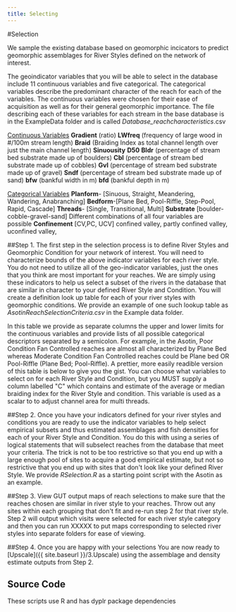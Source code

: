 ```yaml
---
title: Selecting
---
```


#Selection

We sample the existing database based on geomorphic incicators to predict geomorphic assemblages for River Styles defined on the  network of interest.  

The geoindicator variables that you will be able to select in the database include 11 continuous variables and five categorical. The categorical variables describe the predominant character of the reach for each of the variables. The continuous variables were chosen for their ease of acquisition as well as for their general geomorphic importance. The file describing each of these variables for each stream in the base database is in the ExampleData folder and is called *Database_reachcharacteristics*.csv

<u>Continuous Variables</u>
**Gradient** (ratio)
**LWfreq** (frequency of large wood in #/100m stream length)
**Braid** (Braiding Index as total channel length over just the main channel length)
**Sinuousity**
**D50**
**Bldr** (percentage of stream bed substrate made up of boulders)
**Cbl** (percentage of stream bed substrate made up of cobbles)
**Gvl** (percentage of stream bed substrate made up of gravel)
**Sndf** (percentage of stream bed substrate made up of sand)
**bfw** (bankful width in m)
**bfd** (bankful depth in m)

<u>Categorical Variables</u>
**Planform**- [Sinuous, Straight, Meandering, Wandering, Anabranching]
**Bedform**-[Plane Bed, Pool-Riffle, Step-Pool, Rapid, Cascade]
**Threads**- [Single, Transitional, Multi]
**Substrate** [boulder-cobble-gravel-sand] Different combinations  of all four variables are possible
**Confinement** [CV,PC, UCV] confined valley, partly confined valley, uconfined valley, 

##Step 1.
The first step in the selection process is to define River Styles and Geomorphic Condition for your network of interest.  You will need to characterize bounds of the above indicator variables for each river style.  You do not need to utilize all of the geo-indicator variables, just the ones that you think are most important for your reaches.  We are simply using these indicators to help us select a subset of the rivers in the database that are similar in character to your defined River Style and Condition.  You will create a definition look up table for each of your river styles with geomorphic conditions. We provide an example of one such lookup table as *AsotinReachSelectionCriteria.csv* in the Example data folder.

In this table we provide as separate columns the upper and lower limits for the continuous variables and provide lists of all possible categorical descriptors separated by a semicolon.  For example, in the Asotin, Poor Condition Fan Controlled reaches are almost all characterized by Plane Bed whereas Moderate Condition Fan Controlled reaches could be Plane bed OR Pool-Riffle (Plane Bed; Pool-Riffle). A prettier, more easily readible version of this table is below  to give you the gist.  You can choose what variables to select on for each River Style and Condition, but you MUST supply a column labelled "C" which contains and estimate of the average or median braiding index for the River Style and condition. This variable is used as a scalar to to adjust channel area for multi threads.

##Step 2.
Once you have your indicators defined for your river styles and conditions you are ready to use the indicator variables to help select empirical subsets and thus estimated assemblages and fish densities for each of your River Style and Condition.  You do this with using a series of logical statements that will subselect reaches from the database that meet your criteria.  The trick is not to be too restrictive so that you end up with a large enough pool of sites to acquire a good empirical estimate, but not so restrictive that you end up with sites that don't look like your defined River Style.  We provide *RSelection.R* as a starting point script with the Asotin as an example.


##Step 3. 
View GUT output maps of  reach selections to make sure that the reaches chosen are similar in river style to your reaches.  Throw out any sites within each grouping that don't fit and re-run step 2 for that river style. Step 2 will output which visits were selected for each river style category and then you can run XXXXX to put maps corresponding to selected river styles into separate folders for ease of viewing.

##Step 4.
Once you are happy with your selections You are now ready to [Upscale]({{ site.baseurl }}/3.Upscale) using the assemblage and density estimate outputs from Step 2.



## Source Code

These scripts use R and has dyplr package dependencies




